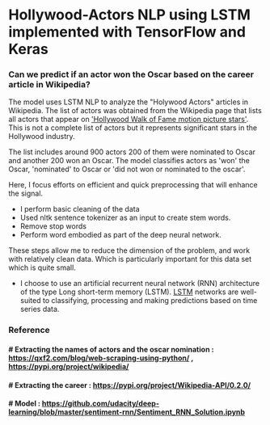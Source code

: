 # Hollywood-Actors NLP using LSTM implemented with TensorFlow and Keras
### Can we predict if an actor won the Oscar based on the career article in Wikipedia?

The model uses LSTM NLP to analyze the "Holywood Actors" articles in Wikipedia. The list of actors was obtained from the Wikipedia page that lists all actors that appear on ['Hollywood Walk of Fame motion picture stars'](https://en.wikipedia.org/wiki/List_of_actors_with_Hollywood_Walk_of_Fame_motion_picture_stars). This is not a complete list of actors but it represents significant stars in the Hollywood industry. 

The list includes around 900 actors 200 of them were nominated to Oscar and another 200 won an Oscar. 
The model classifies actors as 'won' the Oscar, 'nominated' to Oscar or 'did not won or nominated to the oscar'. 

Here, I focus efforts on efficient and quick preprocessing that will enhance the signal. 
 * I perform basic cleaning of the data 
 * Used nltk sentence tokenizer as an input to create stem words.
 * Remove stop words
 * Perform word embodied as part of the deep neural network. 
 
These steps allow me to reduce the dimension of the problem, and work with relatively clean data. Which is particularly important for this data set which is quite small. 

 * I choose to use an artificial recurrent neural network (RNN) architecture of the type Long short-term memory (LSTM).  [LSTM](https://en.wikipedia.org/wiki/Long_short-term_memory) networks are well-suited to classifying, processing and making predictions based on time series data.
 
### Reference
#### # Extracting the names of actors and the oscar nomination : https://qxf2.com/blog/web-scraping-using-python/ , https://pypi.org/project/wikipedia/
#### # Extracting the career : https://pypi.org/project/Wikipedia-API/0.2.0/
#### # Model : https://github.com/udacity/deep-learning/blob/master/sentiment-rnn/Sentiment_RNN_Solution.ipynb

